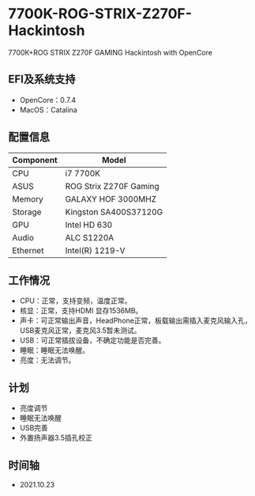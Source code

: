 # 7700K-ROG-STRIX-Z270F-Hackintosh
7700K+ROG STRIX Z270F GAMING Hackintosh with OpenCore
## EFI及系统支持
- OpenCore：0.7.4  
- MacOS：Catalina

## 配置信息
| Component  | Model |
| ------------- | ------------- |
| CPU  | i7 7700K  |
| ASUS  | ROG Strix Z270F Gaming |
| Memory |  GALAXY HOF 3000MHZ |
| Storage | Kingston  SA400S37120G |
| GPU | Intel HD 630 |
| Audio | ALC S1220A |
| Ethernet | Intel(R) 1219-V |
## 工作情况
- CPU：正常，支持变频，温度正常。
- 核显：正常，支持HDMI 显存1536MB。
- 声卡：可正常输出声音，HeadPhone正常，板载输出需插入麦克风输入孔，USB麦克风正常，麦克风3.5暂未测试。
- USB：可正常插拔设备，不确定功能是否完善。
- 睡眠：睡眠无法唤醒。
- 亮度：无法调节。
## 计划
- 亮度调节
- 睡眠无法唤醒
- USB完善
- 外置扬声器3.5插孔校正
## 时间轴
- 2021.10.23
